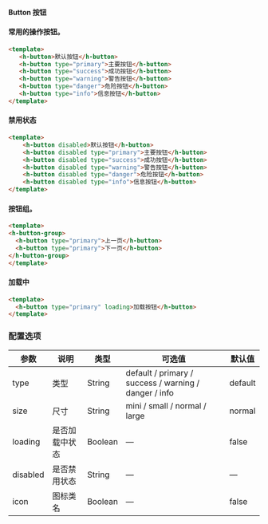 #### Button 按钮

<InArticleAdsense
    data-ad-client="ca-pub-7979174285252748"
    data-ad-slot="2903739942">
</InArticleAdsense>

#### 常用的操作按钮。
<ClientOnly>
<heaven-button-default></heaven-button-default>
</ClientOnly>


``` html
<template>
   <h-button>默认按钮</h-button>
   <h-button type="primary">主要按钮</h-button>
   <h-button type="success">成功按钮</h-button>
   <h-button type="warning">警告按钮</h-button>
   <h-button type="danger">危险按钮</h-button>
   <h-button type="info">信息按钮</h-button>
</template>
```


#### 禁用状态

<ClientOnly>
<heaven-button-disabled></heaven-button-disabled>
</ClientOnly>

``` html
<template>
    <h-button disabled>默认按钮</h-button>
    <h-button disabled type="primary">主要按钮</h-button>
    <h-button disabled type="success">成功按钮</h-button>
    <h-button disabled type="warning">警告按钮</h-button>
    <h-button disabled type="danger">危险按钮</h-button>
    <h-button disabled type="info">信息按钮</h-button> 
</template> 
```

#### 按钮组。
<ClientOnly>
<heaven-button-group></heaven-button-group>
</ClientOnly>

``` html
<template>
<h-button-group>
  <h-button type="primary">上一页</h-button>
  <h-button type="primary">下一页</h-button>
</h-button-group>
</template>
```


#### 加载中
<ClientOnly>
<heaven-button-loading></heaven-button-loading>
</ClientOnly>


``` html
<template>
  <h-button type="primary" loading>加载按钮</h-button> 
</template>
```


### 配置选项
| 参数 | 说明 | 类型 | 可选值 | 默认值 |
|-|-|-|-|-|
| type | 类型 | String | default / primary / success / warning / danger / info | default |
| size | 尺寸 | String | mini / small / normal / large | normal |
| loading | 是否加载中状态 | Boolean | — | false |
| disabled | 是否禁用状态 | String | — | — |
| icon | 图标类名 | Boolean | — | false |

